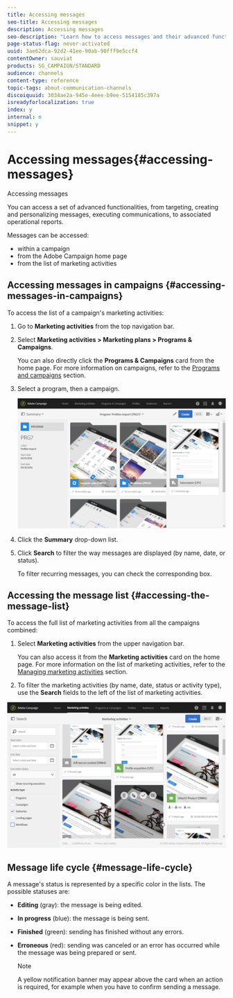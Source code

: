 ```yaml
---
title: Accessing messages
seo-title: Accessing messages
description: Accessing messages
seo-description: "Learn how to access messages and their advanced functionalities: creation, targeting, personalization, execution and reporting."
page-status-flag: never-activated
uuid: 3ae62dca-92d2-41ee-90ab-90fff9e5ccf4
contentOwner: sauviat
products: SG_CAMPAIGN/STANDARD
audience: channels
content-type: reference
topic-tags: about-communication-channels
discoiquuid: 3034ae2a-945e-4eee-b9ee-5154185c397a
isreadyforlocalization: true
index: y
internal: n
snippet: y
---
```


# Accessing messages{#accessing-messages}

Accessing messages

You can access a set of advanced functionalities, from targeting, creating and personalizing messages, executing communications, to associated operational reports.

Messages can be accessed:

* within a campaign
* from the Adobe Campaign home page
* from the list of marketing activities

## Accessing messages in campaigns {#accessing-messages-in-campaigns}

To access the list of a campaign's marketing activities:

1. Go to **Marketing activities** from the top navigation bar.
1. Select **Marketing activities > Marketing plans > Programs & Campaigns**.

   You can also directly click the **Programs & Campaigns** card from the home page. For more information on campaigns, refer to the [Programs and campaigns](../../start/using/programs-and-campaigns.md) section.

1. Select a program, then a campaign.

   ![](assets/delivery_list_1.png)

1. Click the **Summary** drop-down list.
1. Click **Search** to filter the way messages are displayed (by name, date, or status).

   To filter recurring messages, you can check the corresponding box.

## Accessing the message list {#accessing-the-message-list}

To access the full list of marketing activities from all the campaigns combined:

1. Select **Marketing activities** from the upper navigation bar.

   You can also access it from the **Marketing activities** card on the home page. For more information on the list of marketing activities, refer to the [Managing marketing activities](../../start/using/marketing-activities.md#creating-a-marketing-activity) section.

1. To filter the marketing activities (by name, date, status or activity type), use the **Search** fields to the left of the list of marketing activities.

![](assets/delivery_list_2.png)

## Message life cycle {#message-life-cycle}

A message's status is represented by a specific color in the lists. The possible statuses are:

* **Editing** (gray): the message is being edited.
* **In progress** (blue): the message is being sent.
* **Finished** (green): sending has finished without any errors.
* **Erroneous** (red): sending was canceled or an error has occurred while the message was being prepared or sent.

  >[!NOTE]
  >
  >A yellow notification banner may appear above the card when an action is required, for example when you have to confirm sending a message.

